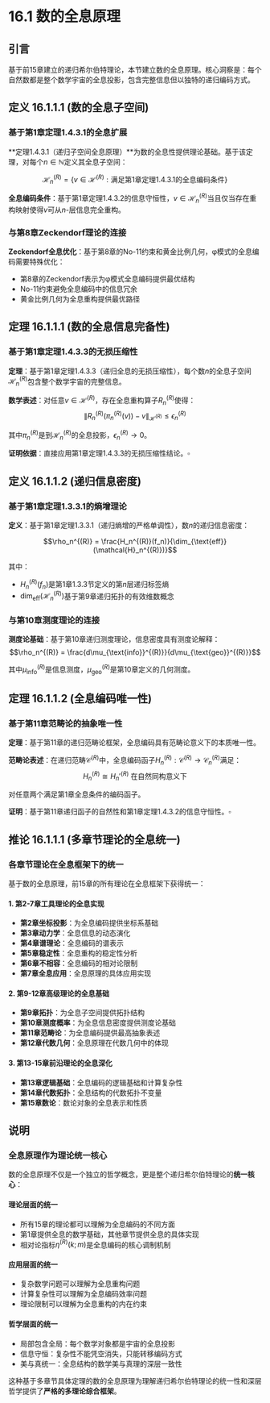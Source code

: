 # 16.1 数的全息原理

## 引言

基于前15章建立的递归希尔伯特理论，本节建立数的全息原理。核心洞察是：每个自然数都是整个数学宇宙的全息投影，包含完整信息但以独特的递归编码方式。

## 定义 16.1.1.1 (数的全息子空间)

### 基于第1章定理1.4.3.1的全息扩展

**定理1.4.3.1（递归子空间全息原理）**为数的全息性提供理论基础。基于该定理，对每个$n \in \mathbb{N}$定义其全息子空间：

$$\mathcal{H}_n^{(R)} = \{v \in \mathcal{H}^{(R)} : \text{满足第1章定理1.4.3.1的全息编码条件}\}$$

**全息编码条件**：基于第1章定理1.4.3.2的信息守恒性，$v \in \mathcal{H}_n^{(R)}$当且仅当存在重构映射使得$v$可从$n$-层信息完全重构。

### 与第8章Zeckendorf理论的连接

**Zeckendorf全息优化**：基于第8章的No-11约束和黄金比例几何，φ模式的全息编码需要特殊优化：
- 第8章的Zeckendorf表示为φ模式全息编码提供最优结构
- No-11约束避免全息编码中的信息冗余
- 黄金比例几何为全息重构提供最优路径

## 定理 16.1.1.1 (数的全息信息完备性)

### 基于第1章定理1.4.3.3的无损压缩性

**定理**：基于第1章定理1.4.3.3（递归全息的无损压缩性），每个数$n$的全息子空间$\mathcal{H}_n^{(R)}$包含整个数学宇宙的完整信息。

**数学表述**：对任意$v \in \mathcal{H}^{(R)}$，存在全息重构算子$R_n^{(R)}$使得：
$$\|R_n^{(R)}(\pi_n^{(R)}(v)) - v\|_{\mathcal{H}^{(R)}} \leq \epsilon_n^{(R)}$$

其中$\pi_n^{(R)}$是到$\mathcal{H}_n^{(R)}$的全息投影，$\epsilon_n^{(R)} \to 0$。

**证明依据**：直接应用第1章定理1.4.3.3的无损压缩性结论。$\square$

## 定义 16.1.1.2 (递归信息密度)

### 基于第1章定理1.3.3.1的熵增理论

**定义**：基于第1章定理1.3.3.1（递归熵增的严格单调性），数$n$的递归信息密度：

$$\rho_n^{(R)} = \frac{H_n^{(R)}(f_n)}{\dim_{\text{eff}}(\mathcal{H}_n^{(R)})}$$

其中：
- $H_n^{(R)}(f_n)$是第1章1.3.3节定义的第$n$层递归标签熵
- $\dim_{\text{eff}}(\mathcal{H}_n^{(R)})$基于第9章递归拓扑的有效维数概念

### 与第10章测度理论的连接

**测度论基础**：基于第10章递归测度理论，信息密度具有测度论解释：
$$\rho_n^{(R)} = \frac{d\mu_{\text{info}}^{(R)}}{d\mu_{\text{geo}}^{(R)}}$$

其中$\mu_{\text{info}}^{(R)}$是信息测度，$\mu_{\text{geo}}^{(R)}$是第10章定义的几何测度。

## 定理 16.1.1.2 (全息编码唯一性)

### 基于第11章范畴论的抽象唯一性

**定理**：基于第11章的递归范畴论框架，全息编码具有范畴论意义下的本质唯一性。

**范畴论表述**：在递归范畴$\mathcal{C}^{(R)}$中，全息编码函子$H_n^{(R)}: \mathcal{C}^{(R)} \to \mathcal{C}_n^{(R)}$满足：
$$H_n^{(R)} \cong H_n'^{(R)} \text{ 在自然同构意义下}$$

对任意两个满足第1章全息条件的编码函子。

**证明**：基于第11章递归函子的自然性和第1章定理1.4.3.2的信息守恒性。$\square$

## 推论 16.1.1.1 (多章节理论的全息统一)

### 各章节理论在全息框架下的统一

基于数的全息原理，前15章的所有理论在全息框架下获得统一：

#### **1. 第2-7章工具理论的全息实现**
- **第2章坐标投影**：为全息编码提供坐标系基础
- **第3章动力学**：全息信息的动态演化
- **第4章谱理论**：全息编码的谱表示  
- **第5章稳定性**：全息重构的稳定性分析
- **第6章不相容**：全息编码的相对论限制
- **第7章全息应用**：全息原理的具体应用实现

#### **2. 第9-12章高级理论的全息基础**
- **第9章拓扑**：为全息子空间提供拓扑结构
- **第10章测度概率**：为全息信息密度提供测度论基础
- **第11章范畴论**：为全息编码提供最高抽象表述
- **第12章代数几何**：全息原理在代数几何中的体现

#### **3. 第13-15章前沿理论的全息深化**
- **第13章逻辑基础**：全息编码的逻辑基础和计算复杂性
- **第14章代数拓扑**：全息结构的代数拓扑不变量
- **第15章数论**：数论对象的全息表示和性质

## 说明

### **全息原理作为理论统一核心**

数的全息原理不仅是一个独立的哲学概念，更是整个递归希尔伯特理论的**统一核心**：

#### **理论层面的统一**
- 所有15章的理论都可以理解为全息编码的不同方面
- 第1章提供全息的数学基础，其他章节提供全息的具体实现
- 相对论指标$\eta^{(R)}(k; m)$是全息编码的核心调制机制

#### **应用层面的统一**  
- 复杂数学问题可以理解为全息重构问题
- 计算复杂性可以理解为全息编码效率问题
- 理论限制可以理解为全息重构的内在约束

#### **哲学层面的统一**
- 局部包含全局：每个数学对象都是宇宙的全息投影
- 信息守恒：复杂性不能凭空消失，只能转移编码方式
- 美与真统一：全息结构的数学美与真理的深层一致性

这种基于多章节具体定理的数的全息原理为理解递归希尔伯特理论的统一性和深层哲学提供了**严格的多理论综合框架**。